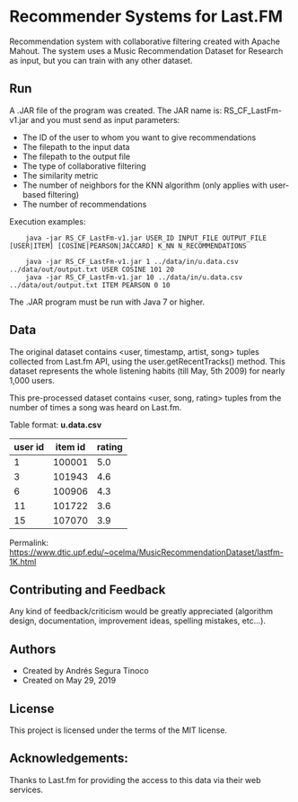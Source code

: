 # Recommender Systems for Last.FM
Recommendation system with collaborative filtering created with Apache Mahout. The system uses a Music Recommendation Dataset for Research as input, but you can train with any other dataset.

## Run
A .JAR file of the program was created. The JAR name is: RS_CF_LastFm-v1.jar and you must send as input parameters:
- The ID of the user to whom you want to give recommendations
- The filepath to the input data
- The filepath to the output file
- The type of collaborative filtering
- The similarity metric
- The number of neighbors for the KNN algorithm (only applies with user-based filtering)
- The number of recommendations

Execution examples:
```
    java -jar RS_CF_LastFm-v1.jar USER_ID INPUT_FILE OUTPUT_FILE [USER|ITEM] [COSINE|PEARSON|JACCARD] K_NN N_RECOMMENDATIONS

    java -jar RS_CF_LastFm-v1.jar 1 ../data/in/u.data.csv ../data/out/output.txt USER COSINE 101 20
    java -jar RS_CF_LastFm-v1.jar 10 ../data/in/u.data.csv ../data/out/output.txt ITEM PEARSON 0 10
```

The .JAR program must be run with Java 7 or higher.

## Data
The original dataset contains <user, timestamp, artist, song> tuples collected from Last.fm API, using the user.getRecentTracks() method. This dataset represents the whole listening habits (till May, 5th 2009) for nearly 1,000 users.

This pre-processed dataset contains <user, song, rating> tuples from the number of times a song was heard on Last.fm.

Table format: **u.data.csv**

| user id | item id | rating
| -- | -- | -- |
| 1 | 100001 | 5.0 |
| 3 | 101943 | 4.6 |
| 6 | 100906 | 4.3 |
| 11 | 101722 | 3.6 |
| 15 | 107070 | 3.9 |

Permalink: https://www.dtic.upf.edu/~ocelma/MusicRecommendationDataset/lastfm-1K.html

## Contributing and Feedback
Any kind of feedback/criticism would be greatly appreciated (algorithm design, documentation, improvement ideas, spelling mistakes, etc...).

## Authors
- Created by Andrés Segura Tinoco
- Created on May 29, 2019

## License
This project is licensed under the terms of the MIT license.

## Acknowledgements:
Thanks to Last.fm for providing the access to this data via their web services.
